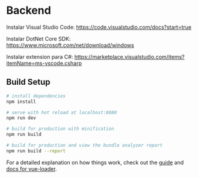 # Backend

Instalar Visual Studio Code: https://code.visualstudio.com/docs?start=true

Instalar DotNet Core SDK: https://www.microsoft.com/net/download/windows

Instalar extension para C#: https://marketplace.visualstudio.com/items?itemName=ms-vscode.csharp

## Build Setup

``` bash
# install dependencies
npm install

# serve with hot reload at localhost:8080
npm run dev

# build for production with minification
npm run build

# build for production and view the bundle analyzer report
npm run build --report
```

For a detailed explanation on how things work, check out the [guide](http://vuejs-templates.github.io/webpack/) and [docs for vue-loader](http://vuejs.github.io/vue-loader).
